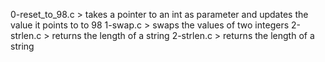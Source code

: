 0-reset_to_98.c >  takes a pointer to an int as parameter and updates the value it points to to 98
1-swap.c > swaps the values of two integers
2-strlen.c > returns the length of a string
2-strlen.c > returns the length of a string

